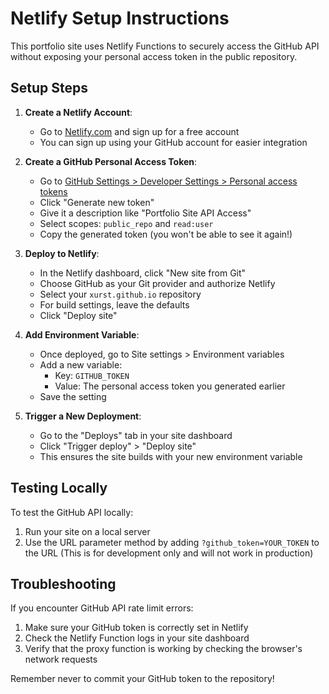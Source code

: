 # Netlify Setup Instructions

This portfolio site uses Netlify Functions to securely access the GitHub API without exposing your personal access token in the public repository.

## Setup Steps

1. **Create a Netlify Account**:
   - Go to [Netlify.com](https://www.netlify.com) and sign up for a free account
   - You can sign up using your GitHub account for easier integration

2. **Create a GitHub Personal Access Token**:
   - Go to [GitHub Settings > Developer Settings > Personal access tokens](https://github.com/settings/tokens)
   - Click "Generate new token"
   - Give it a description like "Portfolio Site API Access"
   - Select scopes: `public_repo` and `read:user`
   - Copy the generated token (you won't be able to see it again!)

3. **Deploy to Netlify**:
   - In the Netlify dashboard, click "New site from Git"
   - Choose GitHub as your Git provider and authorize Netlify
   - Select your `xurst.github.io` repository
   - For build settings, leave the defaults
   - Click "Deploy site"

4. **Add Environment Variable**:
   - Once deployed, go to Site settings > Environment variables
   - Add a new variable:
     - Key: `GITHUB_TOKEN`
     - Value: The personal access token you generated earlier
   - Save the setting

5. **Trigger a New Deployment**:
   - Go to the "Deploys" tab in your site dashboard
   - Click "Trigger deploy" > "Deploy site"
   - This ensures the site builds with your new environment variable

## Testing Locally

To test the GitHub API locally:
1. Run your site on a local server
2. Use the URL parameter method by adding `?github_token=YOUR_TOKEN` to the URL
   (This is for development only and will not work in production)

## Troubleshooting

If you encounter GitHub API rate limit errors:
1. Make sure your GitHub token is correctly set in Netlify
2. Check the Netlify Function logs in your site dashboard
3. Verify that the proxy function is working by checking the browser's network requests

Remember never to commit your GitHub token to the repository!